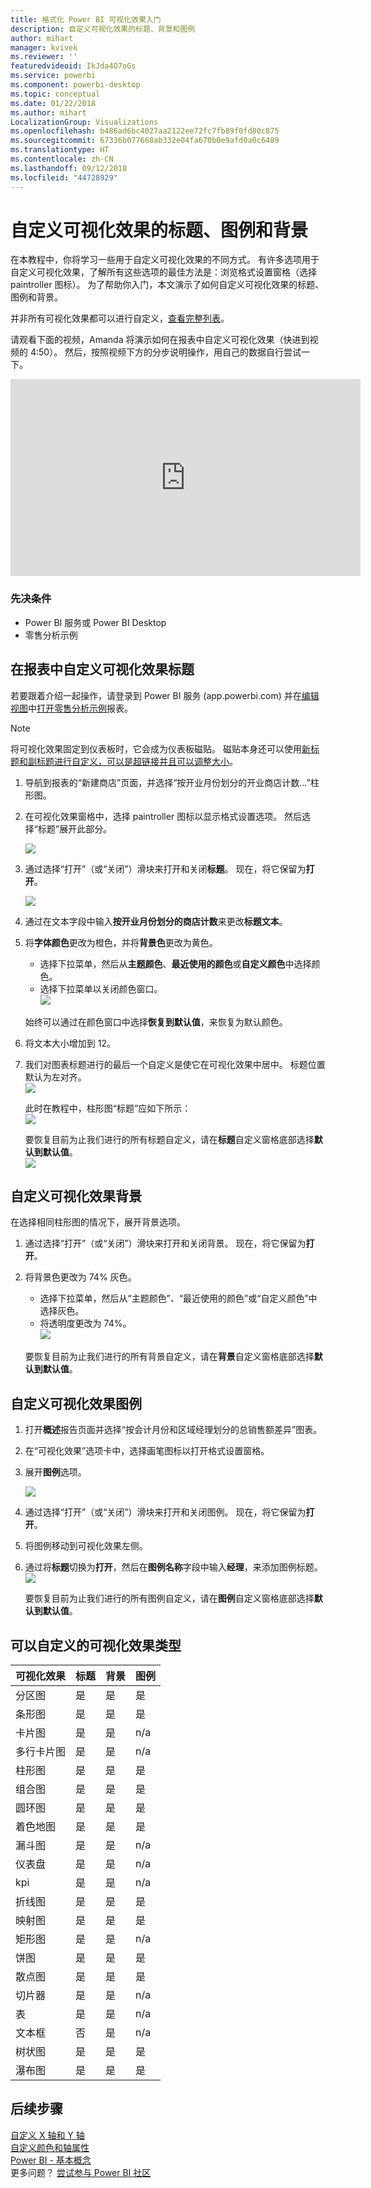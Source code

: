 ```yaml
---
title: 格式化 Power BI 可视化效果入门
description: 自定义可视化效果的标题、背景和图例
author: mihart
manager: kvivek
ms.reviewer: ''
featuredvideoid: IkJda4O7oGs
ms.service: powerbi
ms.component: powerbi-desktop
ms.topic: conceptual
ms.date: 01/22/2018
ms.author: mihart
LocalizationGroup: Visualizations
ms.openlocfilehash: b486ad6bc4027aa2122ee72fc7fb89f0fd80c875
ms.sourcegitcommit: 67336b077668ab332e04fa670b0e9afd0a0c6489
ms.translationtype: HT
ms.contentlocale: zh-CN
ms.lasthandoff: 09/12/2018
ms.locfileid: "44728929"
---
```

# <a name="customize-visualization-titles-legends-and-backgrounds"></a>自定义可视化效果的标题、图例和背景
在本教程中，你将学习一些用于自定义可视化效果的不同方式。   有许多选项用于自定义可视化效果，了解所有这些选项的最佳方法是：浏览格式设置窗格（选择 paintroller 图标）。  为了帮助你入门，本文演示了如何自定义可视化效果的标题、图例和背景。  

并非所有可视化效果都可以进行自定义，[查看完整列表](#list)。  

请观看下面的视频，Amanda 将演示如何在报表中自定义可视化效果（快进到视频的 4:50）。 然后，按照视频下方的分步说明操作，用自己的数据自行尝试一下。

<iframe width="560" height="315" src="https://www.youtube.com/embed/IkJda4O7oGs" frameborder="0" allowfullscreen></iframe>

### <a name="prerequisites"></a>先决条件
- Power BI 服务或 Power BI Desktop
- 零售分析示例

## <a name="customize-visualization-titles-in-reports"></a>在报表中自定义可视化效果标题
若要跟着介绍一起操作，请登录到 Power BI 服务 (app.powerbi.com) 并在[编辑视图](../service-interact-with-a-report-in-editing-view.md)中[打开零售分析示例](../sample-datasets.md)报表。

> [!NOTE]
> 将可视化效果固定到仪表板时，它会成为仪表板磁贴。  磁贴本身还可以使用[新标题和副标题进行自定义，可以是超链接并且可以调整大小](../service-dashboard-edit-tile.md)。
> 
> 

1. 导航到报表的“新建商店”页面，并选择“按开业月份划分的开业商店计数...”柱形图。
2. 在可视化效果窗格中，选择 paintroller 图标以显示格式设置选项。  然后选择“标题”展开此部分。  

   ![](media/power-bi-visualization-customize-title-background-and-legend/power-bi-formatting-menu.png)
3. 通过选择“打开”（或“关闭”）滑块来打开和关闭**标题**。 现在，将它保留为**打开**。  

   ![](media/power-bi-visualization-customize-title-background-and-legend/onoffslider.png)
4. 通过在文本字段中输入**按开业月份划分的商店计数**来更改**标题文本**。  
5. 将**字体颜色**更改为橙色，并将**背景色**更改为黄色。

   * 选择下拉菜单，然后从**主题颜色**、**最近使用的颜色**或**自定义颜色**中选择颜色。
   * 选择下拉菜单以关闭颜色窗口。  
     ![](media/power-bi-visualization-customize-title-background-and-legend/customizecolorpicker.png)

   始终可以通过在颜色窗口中选择**恢复到默认值**，来恢复为默认颜色。
6. 将文本大小增加到 12。
7. 我们对图表标题进行的最后一个自定义是使它在可视化效果中居中。 标题位置默认为左对齐。  
   ![](media/power-bi-visualization-customize-title-background-and-legend/customizealign.png)

    此时在教程中，柱形图“标题”应如下所示：  
    ![](media/power-bi-visualization-customize-title-background-and-legend/tutorialprogress1.png)

    要恢复目前为止我们进行的所有标题自定义，请在**标题**自定义窗格底部选择**默认到默认值**。  
    ![](media/power-bi-visualization-customize-title-background-and-legend/revertall.png)

## <a name="customize-visualization-backgrounds"></a>自定义可视化效果背景
在选择相同柱形图的情况下，展开背景选项。

1. 通过选择“打开”（或“关闭”）滑块来打开和关闭背景。 现在，将它保留为**打开**。
2. 将背景色更改为 74% 灰色。

   * 选择下拉菜单，然后从“主题颜色”、“最近使用的颜色”或“自定义颜色”中选择灰色。
   * 将透明度更改为 74%。   
     ![](media/power-bi-visualization-customize-title-background-and-legend/power-bi-customize-background.png)

   要恢复目前为止我们进行的所有背景自定义，请在**背景**自定义窗格底部选择**默认到默认值**。

## <a name="customize-visualization-legends"></a>自定义可视化效果图例
1. 打开**概述**报告页面并选择“按会计月份和区域经理划分的总销售额差异”图表。
2. 在“可视化效果”选项卡中，选择画笔图标以打开格式设置窗格。  
3. 展开**图例**选项。

      ![](media/power-bi-visualization-customize-title-background-and-legend/legend.png)
4. 通过选择“打开”（或“关闭”）滑块来打开和关闭图例。 现在，将它保留为**打开**。
5. 将图例移动到可视化效果左侧。    
6. 通过将**标题**切换为**打开**，然后在**图例名称**字段中输入**经理**，来添加图例标题。
   ![](media/power-bi-visualization-customize-title-background-and-legend/legend-move.png)

   要恢复目前为止我们进行的所有图例自定义，请在**图例**自定义窗格底部选择**默认到默认值**。

<a name="list"></a>

## <a name="visualization-types-that-can-be-customized"></a>可以自定义的可视化效果类型

| 可视化效果 | 标题 | 背景 | 图例 |
|:--- |:--- |:--- |:--- |
| 分区图 |是 |是 |是 |
| 条形图 |是 |是 |是 |
| 卡片图 |是 |是 |n/a |
| 多行卡片图 |是 |是 |n/a |
| 柱形图 |是 |是 |是 |
| 组合图 |是 |是 |是 |
| 圆环图 |是 |是 |是 |
| 着色地图 |是 |是 |是 |
| 漏斗图 |是 |是 |n/a |
| 仪表盘 |是 |是 |n/a |
| kpi |是 |是 |n/a |
| 折线图 |是 |是 |是 |
| 映射图 |是 |是 |是 |
| 矩形图 |是 |是 |n/a |
| 饼图 |是 |是 |是 |
| 散点图 |是 |是 |是 |
| 切片器 |是 |是 |n/a |
| 表 |是 |是 |n/a |
| 文本框 |否 |是 |n/a |
| 树状图 |是 |是 |是 |
| 瀑布图 |是 |是 |是 |

## <a name="next-steps"></a>后续步骤
[自定义 X 轴和 Y 轴](power-bi-visualization-customize-x-axis-and-y-axis.md)  
[自定义颜色和轴属性](service-getting-started-with-color-formatting-and-axis-properties.md)  
[Power BI - 基本概念](../service-basic-concepts.md)  
更多问题？ [尝试参与 Power BI 社区](http://community.powerbi.com/)

